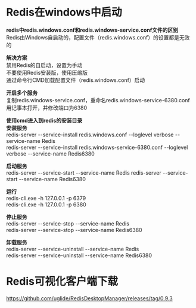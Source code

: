 ﻿# Redis在windows中启动
**redis中redis.windows.conf和redis.windows-service.conf文件的区别**  
Redis由Windows自启动的，配置文件（redis.windows.conf）的设置都是无效的

**解决方案**  
禁用Redis的自启动，设置为手动  
不要使用Redis安装版，使用压缩版  
通过命令行CMD加载配置文件（redis.windows.conf）启动

**开启多个服务**  
复制redis.windows-service.conf，重命名redis.windows-service-6380.conf  
用记事本打开，并修改端口为6380

**使用cmd进入到redis的安装目录**  
**安装服务**   
redis-server --service-install redis.windows.conf --loglevel verbose  --service-name Redis  
redis-server --service-install redis.windows-service-6380.conf --loglevel verbose  --service-name Redis6380

**启动服务**  
redis-server --service-start --service-name Redis
redis-server --service-start --service-name Redis6380

**运行**  
redis-cli.exe -h 127.0.0.1 -p 6379   
redis-cli.exe -h 127.0.0.1 -p 6380

**停止服务**  
redis-server --service-stop --service-name Redis  
redis-server --service-stop --service-name Redis6380

**卸载服务**  
redis-server --service-uninstall --service-name Redis  
redis-server --service-uninstall --service-name Redis6380

# Redis可视化客户端下载
https://github.com/uglide/RedisDesktopManager/releases/tag/0.9.3
